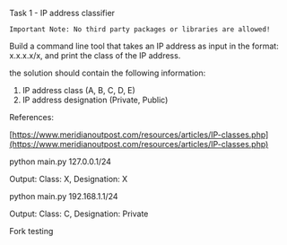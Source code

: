 Task 1 - IP address classifier

`Important Note: No third party packages or libraries are allowed!`

Build a command line tool that takes an IP address as input in the format: x.x.x.x/x, and print the class of the IP address.

the solution should contain the following information: 
1. IP address class (A, B, C, D, E)
2. IP address designation (Private, Public)

References:

[https://www.meridianoutpost.com/resources/articles/IP-classes.php](https://www.meridianoutpost.com/resources/articles/IP-classes.php)



python main.py 127.0.0.1/24

Output: Class: X, Designation: X


python main.py 192.168.1.1/24

Output: Class: C, Designation: Private

Fork testing